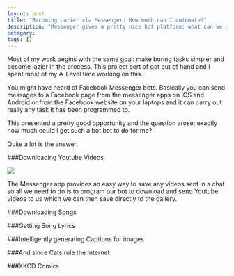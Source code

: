 ```yaml
---
layout: post
title: "Becoming Lazier via Messenger: How much can I automate?"
description: "Messenger gives a pretty nice bot platform: what can we get it to do for us?"
category:
tags: []
---
```



Most of my work begins with the same goal: make boring tasks simpler and become lazier in the process. This project sort of got out of hand and I spent most of my A-Level time working on this.

You might have heard of Facebook Messenger bots. Basically you can send messages to a Facebook page from the messenger apps on iOS and Android or from the Facebook website on your laptops and it can carry out really any task it has been programmed to. 

This presented a pretty good opportunity and the question arose: exactly how much could I get such a bot bot to do for me?

Quite a lot is the answer.


###Downloading Youtube Videos

<img src="/blog/assets/images/yt.gif">

The Messenger app provides an easy way to save any videos sent in a chat so all we need to do is to program our bot to download and send Youtube videos to us which we can then save directly to the gallery.

###Downloading Songs


###Getting Song Lyrics

###Intelligently generating Captions for images


###And since Cats rule the Internet


###XKCD Comics


